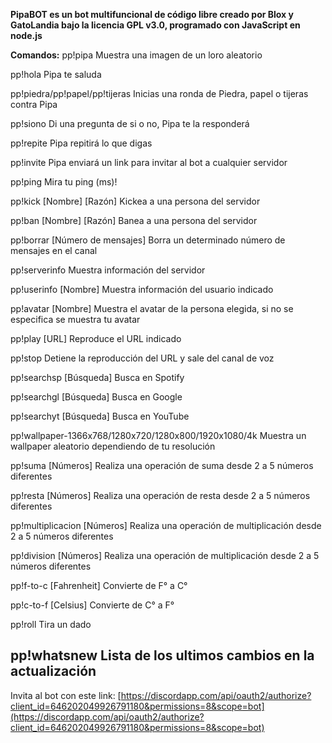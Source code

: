 **PipaBOT es un bot multifuncional de código libre creado por Blox y GatoLandia bajo la licencia GPL v3.0, programado con JavaScript en node.js**

**Comandos:**
pp!pipa
Muestra una imagen de un loro aleatorio

pp!hola
Pipa te saluda

pp!piedra/pp!papel/pp!tijeras
Inicias una ronda de Piedra, papel o tijeras contra Pipa

pp!siono
Di una pregunta de si o no, Pipa te la responderá

pp!repite
Pipa repitirá lo que digas

pp!invite
Pipa enviará un link para invitar al bot a cualquier servidor

pp!ping
Mira tu ping (ms)!

pp!kick [Nombre] [Razón]
Kickea a una persona del servidor

pp!ban [Nombre] [Razón]
Banea a una persona del servidor

pp!borrar [Número de mensajes]
Borra un determinado número de mensajes en el canal

pp!serverinfo
Muestra información del servidor

pp!userinfo [Nombre]
Muestra información del usuario indicado

pp!avatar [Nombre]
Muestra el avatar de la persona elegida, si no se especifica se muestra tu avatar

pp!play [URL]
Reproduce el URL indicado

pp!stop
Detiene la reproducción del URL y sale del canal de voz

pp!searchsp [Búsqueda]
Busca en Spotify

pp!searchgl [Búsqueda]
Busca en Google

pp!searchyt [Búsqueda]
Busca en YouTube

pp!wallpaper-1366x768/1280x720/1280x800/1920x1080/4k
Muestra un wallpaper aleatorio dependiendo de tu resolución

pp!suma [Números]
Realiza una operación de suma desde 2 a 5 números diferentes

pp!resta [Números]
Realiza una operación de resta desde 2 a 5 números diferentes

pp!multiplicacion [Números]
Realiza una operación de multiplicación desde 2 a 5 números diferentes

pp!division [Números]
Realiza una operación de multiplicación desde 2 a 5 números diferentes

pp!f-to-c [Fahrenheit]
Convierte de F° a C°

pp!c-to-f [Celsius]
Convierte de C° a F°

pp!roll
Tira un dado

pp!whatsnew
Lista de los ultimos cambios en la actualización
------------------------------------------------

Invita al bot con este link: [https://discordapp.com/api/oauth2/authorize?client_id=646202049926791180&permissions=8&scope=bot](https://discordapp.com/api/oauth2/authorize?client_id=646202049926791180&permissions=8&scope=bot)